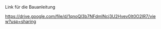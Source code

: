 Link für die Bauanleitung

https://drive.google.com/file/d/1qnoQl3b7NFdmINcj3U2Hvev0It0O2IR7/view?usp=sharing
